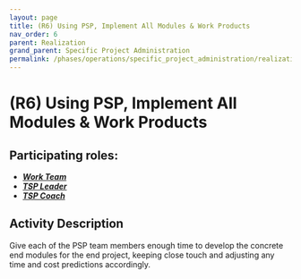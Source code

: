 ```yaml
---
layout: page
title: (R6) Using PSP, Implement All Modules & Work Products
nav_order: 6
parent: Realization
grand_parent: Specific Project Administration
permalink: /phases/operations/specific_project_administration/realization/r6/
---
```


# (R6) Using PSP, Implement All Modules & Work Products

## Participating roles:
* <a href="/roles/">_**Work Team**_</a>
* <a href="/roles/">_**TSP Leader**_</a>
* <a href="/roles/">_**TSP Coach**_</a>

## Activity Description
Give each of the PSP team members enough time to develop the concrete end modules for the end project, keeping close touch and adjusting any time and cost predictions accordingly.